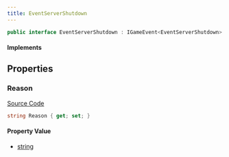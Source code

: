 ```yaml
---
title: EventServerShutdown
---
```


```csharp
public interface EventServerShutdown : IGameEvent<EventServerShutdown>
```

#### Implements

## Properties

### Reason

[Source Code](https://github.com/swiftly-solution/swiftlys2/blob/main/managed/src/SwiftlyS2.Generated/GameEvents/Interfaces/EventServerShutdown.cs#L24)

```csharp
string Reason { get; set; }
```

#### Property Value

- [string](https://learn.microsoft.com/dotnet/api/system.string)

